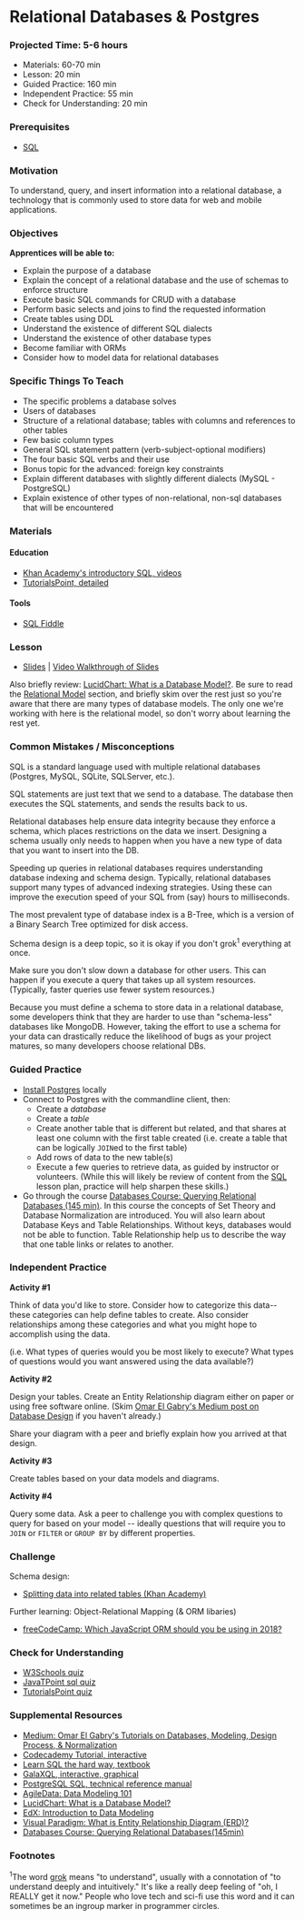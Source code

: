 # Relational Databases & Postgres

### Projected Time: 5-6 hours

- Materials: 60-70 min
- Lesson: 20 min 
- Guided Practice: 160 min
- Independent Practice: 55 min 
- Check for Understanding: 20 min

### Prerequisites

- [SQL](/databases/sql.md)

### Motivation

To understand, query, and insert information into a relational database, a technology that is commonly used to store data for web and mobile applications.

### Objectives

**Apprentices will be able to:**

- Explain the purpose of a database
- Explain the concept of a relational database and the use of schemas to enforce structure
- Execute basic SQL commands for CRUD with a database
- Perform basic selects and joins to find the requested information
- Create tables using DDL
- Understand the existence of different SQL dialects
- Understand the existence of other database types
- Become familiar with ORMs
- Consider how to model data for relational databases

### Specific Things To Teach

- The specific problems a database solves
- Users of databases
- Structure of a relational database; tables with columns and references to other tables
- Few basic column types
- General SQL statement pattern (verb-subject-optional modifiers)
- The four basic SQL verbs and their use
- Bonus topic for the advanced: foreign key constraints
- Explain different databases with slightly different dialects (MySQL - PostgreSQL)
- Explain existence of other types of non-relational, non-sql databases that will be encountered

### Materials

#### Education

- [Khan Academy's introductory SQL, videos](https://www.khanacademy.org/computing/computer-programming/sql/sql-basics/v/welcome-to-sql)
- [TutorialsPoint, detailed](https://www.tutorialspoint.com/sql/)


#### Tools

- [SQL Fiddle](http://sqlfiddle.com)

### Lesson
- [Slides](https://drive.google.com/open?id=1xK7_t_yJcu4RcBkj0Gv-t5uyBCNr0g4cHKqAJSxNwY0) | [Video Walkthrough of Slides](https://drive.google.com/file/d/1V0bk3fH_8PsRE3Vz4J3qe3TTiqBClT6y/view)

Also briefly review: [LucidChart: What is a Database Model?](https://www.lucidchart.com/pages/database-diagram/database-models). Be sure to read the [Relational Model](https://www.lucidchart.com/pages/database-diagram/database-models?a=1) section, and briefly skim over the rest just so you're aware that there are many types of database models. The only one we're working with here is the relational model, so don't worry about learning the rest yet. 

### Common Mistakes / Misconceptions

SQL is a standard language used with multiple relational databases (Postgres, MySQL, SQLite, SQLServer, etc.).

SQL statements are just text that we send to a database. The database then executes the SQL statements, and sends the results back to us.

Relational databases help ensure data integrity because they enforce a schema, which places restrictions on the data we insert. Designing a schema usually only needs to happen when you have a new type of data that you want to insert into the DB.

Speeding up queries in relational databases requires understanding database indexing and schema design. Typically, relational databases support many types of advanced indexing strategies. Using these  can improve the execution speed of your SQL from (say) hours to milliseconds.

The most prevalent type of database index is a B-Tree, which is a version of a Binary Search Tree optimized for disk access.

Schema design is a deep topic, so it is okay if you don't grok<sup>1</sup> everything at once.

Make sure you don't slow down a database for other users. This can happen if you execute a query that takes up all system resources. (Typically, faster queries use fewer system resources.)

Because you must define a schema to store data in a relational database, some developers think that they are harder to use than "schema-less" databases like MongoDB. However, taking the effort to use a schema for your data can drastically reduce the likelihood of bugs as your project matures, so many developers choose relational DBs.

### Guided Practice

- [Install Postgres](/databases/installing-postgresql.md) locally
- Connect to Postgres with the commandline client, then:
  - Create a _database_
  - Create a _table_
  - Create another table that is different but related, and that shares at least one column with the first table created (i.e. create a table that can be logically `JOIN`ed to the first table)
  - Add rows of data to the new table(s)
  - Execute a few queries to retrieve data, as guided by instructor or volunteers. (While this will likely be review of content from the [SQL](https://github.com/Techtonica/curriculum/blob/master/databases/sql.md) lesson plan, practice will help sharpen these skills.)
- Go through the course [Databases Course: Querying Relational Databases (145 min)](https://teamtreehouse.com/library/querying-relational-databases). In this course the concepts of Set Theory and Database Normalization are introduced. You will also learn about Database Keys and Table Relationships. Without keys, databases would not be able to function. Table Relationship help us to describe the way that one table links or relates to another.   

### Independent Practice
**Activity #1**

Think of data you'd like to store. Consider how to categorize this data-- these categories can help define tables to create. Also consider relationships among these categories and what you might hope to accomplish using the data.

(i.e. What types of queries would you be most likely to execute?  What types of questions would you want answered using the data available?)

**Activity #2**

Design your tables. Create an Entity Relationship diagram either on paper or using free software online. (Skim [Omar El Gabry's Medium post on Database Design](https://medium.com/omarelgabrys-blog/database-database-modeling-conceptual-design-part-4-645545a74a4b) if you haven't already.)

Share your diagram with a peer and briefly explain how you arrived at that design.

**Activity #3**

Create tables based on your data models and diagrams.

**Activity #4**

Query some data. Ask a peer to challenge you with complex questions to query for based on your model -- ideally questions that will require you to `JOIN` or `FILTER` or `GROUP BY` by different properties.

### Challenge

Schema design:
- [Splitting data into related tables (Khan Academy)](https://www.khanacademy.org/computing/computer-programming/sql/relational-queries-in-sql/a/splitting-data-into-related-tables)

Further learning: Object-Relational Mapping (& ORM libaries)
- [freeCodeCamp: Which JavaScript ORM should you be using in 2018?](https://medium.freecodecamp.org/a-comparison-of-the-top-orms-for-2018-19c4feeaa5f)

### Check for Understanding

- [W3Schools quiz](http://www.w3schools.com/sql/sql_quiz.asp)
- [JavaTPoint sql quiz](https://www.javatpoint.com/sql-quiz)
- [TutorialsPoint quiz](https://www.tutorialspoint.com/sql/sql_online_quiz.htm)

### Supplemental Resources

- [Medium: Omar El Gabry's Tutorials on Databases, Modeling, Design Process, & Normalization](https://medium.com/omarelgabrys-blog/database-introduction-part-1-4844fada1fb0)
- [Codecademy Tutorial, interactive](https://www.codecademy.com/learn/learn-sql)
- [Learn SQL the hard way, textbook](https://learncodethehardway.org/sql/)
- [GalaXQL, interactive, graphical](http://sol.gfxile.net/galaxql.html)
- [PostgreSQL SQL, technical reference manual](https://www.postgresql.org/docs/current/static/sql.html)
- [AgileData: Data Modeling 101](http://www.agiledata.org/essays/dataModeling101.html)
- [LucidChart: What is a Database Model?](https://www.lucidchart.com/pages/database-diagram/database-models)
- [EdX: Introduction to Data Modeling](https://www.edx.org/course/introduction-to-data-modeling)
- [Visual Paradigm: What is Entity Relationship Diagram (ERD)?](https://www.visual-paradigm.com/guide/data-modeling/what-is-entity-relationship-diagram/)
- [ Databases Course: Querying Relational Databases(145min)](https://teamtreehouse.com/library/querying-relational-databases)


### Footnotes

<sup>1</sup>The word [grok](https://en.wikipedia.org/wiki/Grok) means "to understand", usually with a connotation of "to understand deeply and intuitively." It's like a really deep feeling of "oh, I REALLY get it now." People who love tech and sci-fi use this word and it can sometimes be an ingroup marker in programmer circles. 
